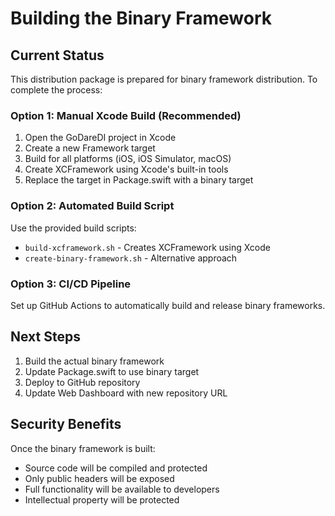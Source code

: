 # Building the Binary Framework

## Current Status

This distribution package is prepared for binary framework distribution. To complete the process:

### Option 1: Manual Xcode Build (Recommended)

1. Open the GoDareDI project in Xcode
2. Create a new Framework target
3. Build for all platforms (iOS, iOS Simulator, macOS)
4. Create XCFramework using Xcode's built-in tools
5. Replace the target in Package.swift with a binary target

### Option 2: Automated Build Script

Use the provided build scripts:
- `build-xcframework.sh` - Creates XCFramework using Xcode
- `create-binary-framework.sh` - Alternative approach

### Option 3: CI/CD Pipeline

Set up GitHub Actions to automatically build and release binary frameworks.

## Next Steps

1. Build the actual binary framework
2. Update Package.swift to use binary target
3. Deploy to GitHub repository
4. Update Web Dashboard with new repository URL

## Security Benefits

Once the binary framework is built:
- Source code will be compiled and protected
- Only public headers will be exposed
- Full functionality will be available to developers
- Intellectual property will be protected

